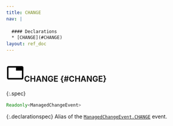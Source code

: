 ```yaml
---
title: CHANGE
nav: |

  #### Declarations
  * [CHANGE](#CHANGE)
layout: ref_doc
---
```


## ![](/assets/icons/spec-var.svg)CHANGE {#CHANGE}
{:.spec}

```typescript
Readonly<ManagedChangeEvent>
```
{:.declarationspec}
Alias of the [`ManagedChangeEvent.CHANGE`](./ManagedChangeEvent#ManagedChangeEvent:CHANGE) event.

